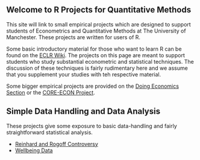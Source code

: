 ## Welcome to R Projects for Quantitative Methods

This site will link to small empirical projects which are designed to support students of Econometrics and Quantitative Methods at The University of Manchester. These projects are written for users of R.

Some basic introductory material for those who want to learn R can be found on the [ECLR Wiki](http://eclr.humanities.manchester.ac.uk/index.php/R). The projects on this page are meant to support students who study substantial econometric and statistical techniques. The discussion of these techniques is fairly rudimentary here and we assume that you supplement your studies with teh respective material.

Some bigger empirical projects are provided on the [Doing Economics Section](https://www.core-econ.org/doing-economics/) or the [CORE-ECON Project](https://www.core-econ.org/).

## Simple Data Handling and Data Analysis

These projects give some exposure to basic data-handling and fairly straightforward statistical analysis.

* [Reinhard and Rogoff Controversy](https://github.com/datasquad/RforQM/blob/master/Data_Introduction/Data_Intro.html)
* [Wellbeing Data](https://github.com/datasquad/RforQM/blob/master/Data_Introduction/Data_Intro_2.html)
